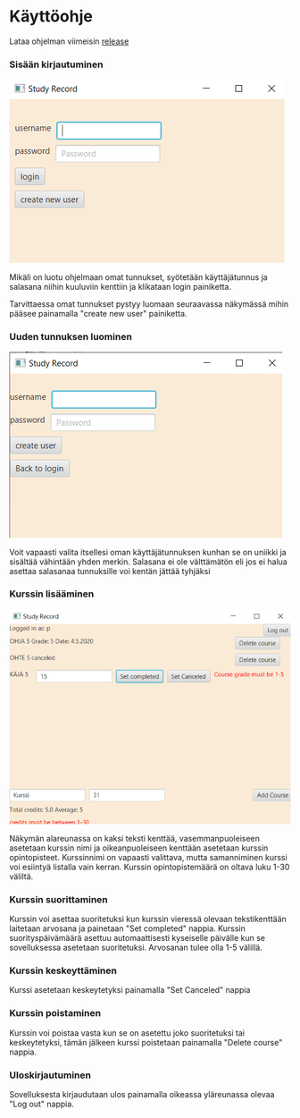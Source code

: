 # Käyttöohje

Lataa ohjelman viimeisin [release](https://github.com/Vekkumasa/OhjelmistoTekniikka)

### Sisään kirjautuminen

![Image of login](https://github.com/Vekkumasa/OhjelmistoTekniikka/blob/master/dokumentointi/kuvat/login.png)

Mikäli on luotu ohjelmaan omat tunnukset, syötetään käyttäjätunnus ja salasana niihin kuuluviin kenttiin ja klikataan
login painiketta.

Tarvittaessa omat tunnukset pystyy luomaan seuraavassa näkymässä mihin pääsee painamalla "create new user"
painiketta.

### Uuden tunnuksen luominen

![Image of createuser](https://github.com/Vekkumasa/OhjelmistoTekniikka/blob/master/dokumentointi/kuvat/createuser.png)

Voit vapaasti valita itsellesi oman käyttäjätunnuksen kunhan se on uniikki ja sisältää vähintään yhden merkin.
Salasana ei ole välttämätön eli jos ei halua asettaa salasanaa tunnuksille voi kentän jättää tyhjäksi


### Kurssin lisääminen

![Image of mainscreen](https://github.com/Vekkumasa/OhjelmistoTekniikka/blob/master/dokumentointi/kuvat/main.png)

Näkymän alareunassa on kaksi teksti kenttää, vasemmanpuoleiseen asetetaan kurssin nimi ja oikeanpuoleiseen kenttään
asetetaan kurssin opintopisteet. Kurssinnimi on vapaasti valittava, mutta samanniminen kurssi voi esiintyä listalla vain kerran.
Kurssin opintopistemäärä on oltava luku 1-30 väliltä.

### Kurssin suorittaminen

Kurssin voi asettaa suoritetuksi kun kurssin vieressä olevaan tekstikenttään laitetaan arvosana ja painetaan 
"Set completed" nappia. Kurssin suorityspäivämäärä asettuu automaattisesti kyseiselle päivälle kun se sovelluksessa
asetetaan suoritetuksi. Arvosanan tulee olla 1-5 välillä.

### Kurssin keskeyttäminen

Kurssi asetetaan keskeytetyksi painamalla "Set Canceled" nappia

### Kurssin poistaminen

Kurssin voi poistaa vasta kun se on asetettu joko suoritetuksi tai keskeytetyksi, tämän jälkeen kurssi poistetaan
painamalla "Delete course" nappia.

### Uloskirjautuminen

Sovelluksesta kirjaudutaan ulos painamalla oikeassa yläreunassa olevaa "Log out" nappia.

